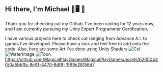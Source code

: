 ## Hi there, I'm Michael 🧔🖥️ 👋

Thank you for checking out my Github. I've been coding for 12 years now, and I am currently pursuing my Unity Expert Programmer Certification.

I have various projects here to check out ranging from Advance A.I. to games I've developed. Please have a look and feel free to add onto the code.
Also, here are some Art I've done using Unity Shaders
![Cel](https://github.com/MagicalPlayGames/MagicalPlayGames/assets/62050440/01778810-c5fd-4bac-b2cc-e39936e1fe5b)
![WaterImage](https://github.com/MagicalPlayGames/MagicalPlayGames/assets/62050440/83b216dc-cf4d-48a3-bea5-4e7115d0c1e7)
![Toon](https://github.com/MagicalPlayGames/MagicalPlayGames/assets/62050440/54d471a5-cc39-4f5a-9534-24e22bdb90f0)
https://github.com/MagicalPlayGames/MagicalPlayGames/assets/62050440/0a5bbffa-8e91-4470-8df6-f969e28156d7

<!--
**MagicalPlayGames/MagicalPlayGames** is a ✨ _special_ ✨ repository because its `README.md` (this file) appears on your GitHub profile.

Here are some ideas to get you started:

- 🔭 I’m currently working on ...
- 🌱 I’m currently learning ...
- 👯 I’m looking to collaborate on ...
- 🤔 I’m looking for help with ...
- 💬 Ask me about ...
- 📫 How to reach me: ...
- 😄 Pronouns: ...
- ⚡ Fun fact: ...
-->
